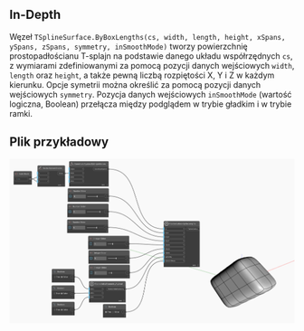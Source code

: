 <!--- Autodesk.DesignScript.Geometry.TSpline.TSplineSurface.ByBoxLengths(cs, width, length, height, xSpans, ySpans, zSpans, symmetry, inSmoothMode)
<!--- VFK33PBU2AHJIHDOMW3NS2YJNGRTQADZ2RUGALOLEWRXK4DM4DTA --->
## In-Depth
Węzeł `TSplineSurface.ByBoxLengths(cs, width, length, height, xSpans, ySpans, zSpans, symmetry, inSmoothMode)` tworzy powierzchnię prostopadłościanu T-splajn na podstawie danego układu współrzędnych `cs`, z wymiarami zdefiniowanymi za pomocą pozycji danych wejściowych `width`, `length` oraz `height`, a także pewną liczbą rozpiętości X, Y i Z w każdym kierunku. Opcje symetrii można określić za pomocą pozycji danych wejściowych `symmetry`. Pozycja danych wejściowych `inSmoothMode` (wartość logiczna, Boolean) przełącza między podglądem w trybie gładkim i w trybie ramki.

## Plik przykładowy

![Example](./VFK33PBU2AHJIHDOMW3NS2YJNGRTQADZ2RUGALOLEWRXK4DM4DTA_img.jpg)
